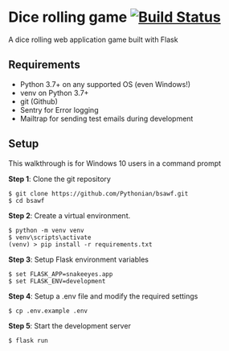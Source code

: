 # Dice rolling game [![Build Status](https://travis-ci.org/Pythonian/bsawf.svg?branch=master)](https://travis-ci.org/Pythonian/bsawf)

A dice rolling web application game built with Flask

## Requirements

- Python 3.7+ on any supported OS (even Windows!)
- venv on Python 3.7+
- git (Github)
- Sentry for Error logging
- Mailtrap for sending test emails during development

## Setup

This walkthrough is for Windows 10 users in a command prompt

**Step 1**: Clone the git repository

    $ git clone https://github.com/Pythonian/bsawf.git
    $ cd bsawf

**Step 2**: Create a virtual environment.

    $ python -m venv venv
    $ venv\scripts\activate
    (venv) > pip install -r requirements.txt

**Step 3**: Setup Flask environment variables

    $ set FLASK_APP=snakeeyes.app
    $ set FLASK_ENV=development

**Step 4**: Setup a .env file and modify the required settings

    $ cp .env.example .env

**Step 5**: Start the development server

    $ flask run

